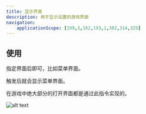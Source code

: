 ```yaml
---
title: 显示界面
description: 用于显示设置的游戏界面
navigation:
    applicationScope: [199,3,182,193,1,302,314,325]
---
```


## 使用

指定界面后即可，比如菜单界面。

触发后就会显示菜单界面。

在游戏中绝大部分的打开界面都是通过此指令实现的。

![alt text](https://cdn.gcw.wiki.wiki/gcw/image/zh_hans/commands/interface/showinterface/image.png)
